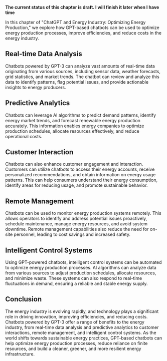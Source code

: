 **The current status of this chapter is draft. I will finish it later when I have time**

In this chapter of "ChatGPT and Energy Industry: Optimizing Energy Production," we explore how GPT-based chatbots can be used to optimize energy production processes, improve efficiencies, and reduce costs in the energy industry.

Real-time Data Analysis
-----------------------

Chatbots powered by GPT-3 can analyze vast amounts of real-time data originating from various sources, including sensor data, weather forecasts, grid statistics, and market trends. The chatbot can review and analyze this data to identify patterns, flag potential issues, and provide actionable insights to energy producers.

Predictive Analytics
--------------------

Chatbots can leverage AI algorithms to predict demand patterns, identify energy market trends, and forecast renewable energy production accurately. This information enables energy companies to optimize production schedules, allocate resources effectively, and reduce operational costs.

Customer Interaction
--------------------

Chatbots can also enhance customer engagement and interaction. Customers can utilize chatbots to access their energy accounts, receive personalized recommendations, and obtain information on energy usage patterns. This can help consumers understand their energy consumption, identify areas for reducing usage, and promote sustainable behavior.

Remote Management
-----------------

Chatbots can be used to monitor energy production systems remotely. This allows operators to identify and address potential issues proactively, schedule maintenance, manage energy resources, and avoid system downtime. Remote management capabilities also reduce the need for on-site personnel, leading to cost savings and increased safety.

Intelligent Control Systems
---------------------------

Using GPT-powered chatbots, intelligent control systems can be automated to optimize energy production processes. AI algorithms can analyze data from various sources to adjust production schedules, allocate resources, and minimize waste. These systems can also respond to real-time fluctuations in demand, ensuring a reliable and stable energy supply.

Conclusion
----------

The energy industry is evolving rapidly, and technology plays a significant role in driving innovation, improving efficiencies, and reducing costs. Chatbots powered by GPT-3 offer a range of benefits to the energy industry, from real-time data analysis and predictive analytics to customer interactions, remote management, and intelligent control systems. As the world shifts towards sustainable energy practices, GPT-based chatbots can help optimize energy production processes, reduce reliance on finite resources, and build a cleaner, greener, and more resilient energy infrastructure.
